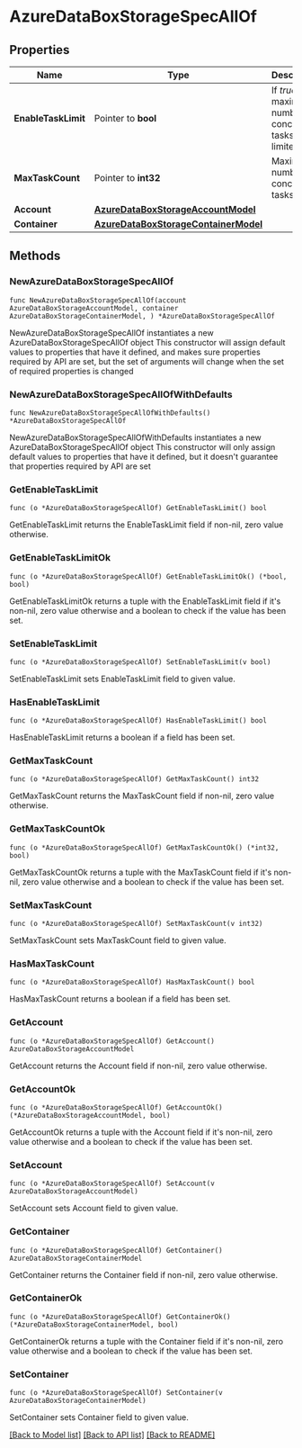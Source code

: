 # AzureDataBoxStorageSpecAllOf

## Properties

Name | Type | Description | Notes
------------ | ------------- | ------------- | -------------
**EnableTaskLimit** | Pointer to **bool** | If *true*, the maximum number of concurrent tasks is limited. | [optional] 
**MaxTaskCount** | Pointer to **int32** | Maximum number of concurrent tasks. | [optional] 
**Account** | [**AzureDataBoxStorageAccountModel**](AzureDataBoxStorageAccountModel.md) |  | 
**Container** | [**AzureDataBoxStorageContainerModel**](AzureDataBoxStorageContainerModel.md) |  | 

## Methods

### NewAzureDataBoxStorageSpecAllOf

`func NewAzureDataBoxStorageSpecAllOf(account AzureDataBoxStorageAccountModel, container AzureDataBoxStorageContainerModel, ) *AzureDataBoxStorageSpecAllOf`

NewAzureDataBoxStorageSpecAllOf instantiates a new AzureDataBoxStorageSpecAllOf object
This constructor will assign default values to properties that have it defined,
and makes sure properties required by API are set, but the set of arguments
will change when the set of required properties is changed

### NewAzureDataBoxStorageSpecAllOfWithDefaults

`func NewAzureDataBoxStorageSpecAllOfWithDefaults() *AzureDataBoxStorageSpecAllOf`

NewAzureDataBoxStorageSpecAllOfWithDefaults instantiates a new AzureDataBoxStorageSpecAllOf object
This constructor will only assign default values to properties that have it defined,
but it doesn't guarantee that properties required by API are set

### GetEnableTaskLimit

`func (o *AzureDataBoxStorageSpecAllOf) GetEnableTaskLimit() bool`

GetEnableTaskLimit returns the EnableTaskLimit field if non-nil, zero value otherwise.

### GetEnableTaskLimitOk

`func (o *AzureDataBoxStorageSpecAllOf) GetEnableTaskLimitOk() (*bool, bool)`

GetEnableTaskLimitOk returns a tuple with the EnableTaskLimit field if it's non-nil, zero value otherwise
and a boolean to check if the value has been set.

### SetEnableTaskLimit

`func (o *AzureDataBoxStorageSpecAllOf) SetEnableTaskLimit(v bool)`

SetEnableTaskLimit sets EnableTaskLimit field to given value.

### HasEnableTaskLimit

`func (o *AzureDataBoxStorageSpecAllOf) HasEnableTaskLimit() bool`

HasEnableTaskLimit returns a boolean if a field has been set.

### GetMaxTaskCount

`func (o *AzureDataBoxStorageSpecAllOf) GetMaxTaskCount() int32`

GetMaxTaskCount returns the MaxTaskCount field if non-nil, zero value otherwise.

### GetMaxTaskCountOk

`func (o *AzureDataBoxStorageSpecAllOf) GetMaxTaskCountOk() (*int32, bool)`

GetMaxTaskCountOk returns a tuple with the MaxTaskCount field if it's non-nil, zero value otherwise
and a boolean to check if the value has been set.

### SetMaxTaskCount

`func (o *AzureDataBoxStorageSpecAllOf) SetMaxTaskCount(v int32)`

SetMaxTaskCount sets MaxTaskCount field to given value.

### HasMaxTaskCount

`func (o *AzureDataBoxStorageSpecAllOf) HasMaxTaskCount() bool`

HasMaxTaskCount returns a boolean if a field has been set.

### GetAccount

`func (o *AzureDataBoxStorageSpecAllOf) GetAccount() AzureDataBoxStorageAccountModel`

GetAccount returns the Account field if non-nil, zero value otherwise.

### GetAccountOk

`func (o *AzureDataBoxStorageSpecAllOf) GetAccountOk() (*AzureDataBoxStorageAccountModel, bool)`

GetAccountOk returns a tuple with the Account field if it's non-nil, zero value otherwise
and a boolean to check if the value has been set.

### SetAccount

`func (o *AzureDataBoxStorageSpecAllOf) SetAccount(v AzureDataBoxStorageAccountModel)`

SetAccount sets Account field to given value.


### GetContainer

`func (o *AzureDataBoxStorageSpecAllOf) GetContainer() AzureDataBoxStorageContainerModel`

GetContainer returns the Container field if non-nil, zero value otherwise.

### GetContainerOk

`func (o *AzureDataBoxStorageSpecAllOf) GetContainerOk() (*AzureDataBoxStorageContainerModel, bool)`

GetContainerOk returns a tuple with the Container field if it's non-nil, zero value otherwise
and a boolean to check if the value has been set.

### SetContainer

`func (o *AzureDataBoxStorageSpecAllOf) SetContainer(v AzureDataBoxStorageContainerModel)`

SetContainer sets Container field to given value.



[[Back to Model list]](../README.md#documentation-for-models) [[Back to API list]](../README.md#documentation-for-api-endpoints) [[Back to README]](../README.md)


